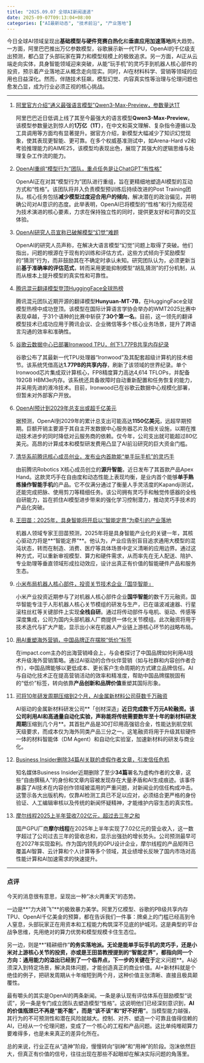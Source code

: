 ```yaml
---
title: "2025.09.07 全球AI新闻速递"
date: 2025-09-07T09:13:04+08:00
categories: ["AI最新动态", "技术前沿", "产业落地"]
---
```


今日全球AI领域呈现出**基础模型与硬件竞赛白热化**和**垂直应用加速落地**两大趋势。一方面，阿里巴巴推出万亿参数模型，谷歌展示新一代TPU，OpenAI的千亿级支出预测，都凸显了头部玩家在算力和模型规模上的极致追求。另一方面，AI正从云端走向实体，具身智能领域迎来突破，从能“玩手机”的灵巧手到机器人核心部件的投资，预示着产业落地正从概念走向现实。同时，AI在材料科学、营销等领域的应用也日益深化。然而，伴随技术狂飙，模型幻觉、内容真实性等治理与伦理问题也愈发凸显，成为行业必须正视的核心挑战。

---

1.  [阿里官方介绍“通义最强语言模型”Qwen3-Max-Preview，参数量达1T](https://www.ithome.com/0/880/969.htm)

    阿里巴巴近日低调上线了其至今最强大的语言模型**Qwen3-Max-Preview**。该模型参数量达到惊人的**1万亿（1T）**，在中文和英文理解、复杂指令遵循以及工具调用等方面均有显著提升。据官方介绍，新模型大幅减少了知识幻觉现象，使其表现更智能、更可靠。在多个权威基准测试中，如Arena-Hard v2和考验推理能力的AIME25，该模型均表现出色，展现了其强大的逻辑思维与处理复杂工作流的能力。


2.  [OpenAI重组“模型行为”团队，重点任务是让ChatGPT“有性格”](https://www.ithome.com/0/880/969.htm)

    OpenAI正在对其“模型行为”团队进行重组，旨在更精细地塑造AI模型的互动方式和“性格”。该团队将并入负责模型预训练后持续改进的Post Training团队。核心任务包括**减少模型过度迎合用户的倾向**，解决潜在的政治偏见，并明确公司对AI意识的态度。此举表明，OpenAI已将模型的“性格”和行为规范视为技术演进的核心要素，力求在保持独立性的同时，提供更友好和可靠的交互体验。


3.  [OpenAI研究人员宣称已破解模型“幻觉”难题](https://www.ithome.com/0/880/916.htm)

    OpenAI的研究人员声称，在解决大语言模型“幻觉”问题上取得了突破。他们指出，问题的根源在于现有的训练和评估方式，这些方式倾向于奖励模型的“猜测”行为，而非鼓励其在不确定时承认未知。研究团队认为，必须更新当前**基于准确率的评估范式**，转而采用更能抑制模型“胡乱猜测”的打分机制，从而从根本上提升模型的真实性和可靠性。


4.  [腾讯混元翻译模型登顶HuggingFace全球热榜](https://www.ithome.com/newsflashes/3454964321818248?f=rss)

    腾讯混元团队近期开源的翻译模型**Hunyuan-MT-7B**，在HuggingFace全球模型热榜中成功登顶。该模型在国际计算语言学协会举办的WMT2025比赛中表现卓越，于31个语种的比赛中斩获了**30个第一名**。目前，这一领先的翻译模型技术已成功应用于腾讯会议、企业微信等多个核心业务场景，提升了跨语言沟通的效率和准确性。


5.  [谷歌云数据中心已部署Ironwood TPU，创下1.77PB共享内存纪录](https://www.ithome.com/0/880/913.htm)

    谷歌公布了其最新一代TPU处理器“Ironwood”及其配套超级计算机的技术细节。该系统凭借高达**1.77PB的共享内存**，刷新了该领域的世界纪录。单个Ironwood芯片集成双计算核心，FP8精度算力高达4,614 TFLOPs，并配备192GB HBM3e内存。该系统还具备故障时自动重新配置和任务恢复的能力，并采用先进的液冷技术。目前，Ironwood已在谷歌云数据中心规模化部署，但暂未对外部客户开放。


6.  [OpenAI预计到2029年总支出或超千亿美元](https://www.ithome.com/0/880/950.htm)

    据预测，OpenAI到2029年的累计总支出可能高达**1150亿美元**，远超早期预期。巨额开销主要源于其自主开发数据中心服务器芯片及相关设施，以期在推动技术进步的同时降低对云服务商的依赖。仅今年，公司支出就可能超过80亿美元。高昂的计算成本和模型研发费用凸显了AI前沿研究的巨大资金门槛。


7.  [清华系前腾讯核心成员创业，发布业内首款能“单手玩手机”的灵巧手](https://36kr.com/p/3455885992875650?f=rss)

    由前腾讯Robotics X核心成员创立的**源升智能**，近日发布了其首款产品Apex Hand。这款灵巧手在自由度和动态性能上表现均衡，是业内首个能够**单手熟练操作智能手机**的产品。它不仅满分通过了衡量人手灵活度的Kapandji测试，还能完成把脉、使用剪刀等精细任务。该公司拥有灵巧手和触觉传感器的全栈自研能力，旨在抓住AI模型进步带来的强化学习控制潜力，推动灵巧手技术的产品化突破。


8.  [王田苗：2025年，具身智能将开启以“智能定界”为牵引的产业落地](https://36kr.com/p/3455156570133895?f=rss)

    机器人领域专家王田苗预测，2025年将是具身智能产业化的关键一年，其核心驱动力将是**“智能定界”**。他认为，产业应告别盲目追求通用大模型的混沌状态，转而在制造、消费、医疗等具体场景中定义清晰的应用边界。通过这种方式，可以重新审视模型、算力和硬件需求，从而率先在无人配送、陪护、专业助理等垂直领域形成拉动效应，设计出真正有价值的智能硬件产品和服务生态。


9.  [小米布局机器人核心部件，投资关节技术企业「国华智能」](https://36kr.com/p/3454790669260416?f=rss)

    小米产业投资近期参与了对机器人核心部件企业**国华智能**的数千万元融资。国华智能专注于人形机器人核心关节模组的研发与生产，已在谐波减速器、行星滚柱丝杠等关键部件上实现**全栈自研**。通过将传动部件与电机、驱动、传感等深度集成，公司为国内头部机器人厂商提供一体化关节模组。此次融资将用于技术迭代与扩大产能，显示出小米在机器人产业链上游核心环节的战略布局。


10. [用AI重塑海外营销，中国品牌正在摆脱“低价”标签](https://36kr.com/p/3454877044561543?f=rss)

    在impact.com主办的出海营销峰会上，与会者探讨了中国品牌如何利用AI技术升级海外营销策略。通过AI驱动的合作伙伴营销（如与社群和内容创作者合作），中国品牌能够以更低成本、更长客户生命周期的方式建立品牌信任。AI与自动化技术正在提高营销活动的效率和精准度，帮助中国品牌摆脱固有的“低价”标签，转向依靠**产品创新和品牌价值**重塑其国际形象。


11. [可将10年研发周期压缩到2个月，AI金属新材料公司获数千万融资](https://36kr.com/p/3454804405949832?f=rss)

    AI驱动的金属新材料研发公司**「创材深造」**近日完成数千万元A轮融资。该公司利用AI和高通量自动化实验，声称能将传统需要数年至十年的新材料研发周期**压缩到几个月**。其首批产品是3D打印用高强铝合金，性能达到航空航天级要求，而成本仅为海外同类产品三分之一。这笔融资将用于升级其软硬件一体的材料智能体（DM Agent）和自动化实验室，加速新材料的研发与商业化。


12. [Business Insider删除34篇AI关联的虚假作者文章，引发信任危机](https://ai2people.com/fake-essayists-exposed-business-insider-purges-34-ai-linked-byline-frauds-what-went-wrong/)

    知名媒体Business Insider近期删除了至少**34篇**署名为虚构作者的文章，这些“自由撰稿人”的身份和文章内容被发现存在大量矛盾和AI生成痕迹。该事件暴露了AI技术在内容创作领域被滥用的严重问题，对新闻业的信任构成冲击。这警示各大出版机构，仅靠AI检测工具已不足以应对，必须结合更严格的身份验证、人工编辑审核以及传统的新闻怀疑精神，才能维护内容生态的真实性。


13. [摩尔线程2025上半年营收7.02亿元，超过去三年之和](https://www.ithome.com/0/880/977.htm)

    国产GPU厂商**摩尔线程**在2025年上半年实现了7.02亿元的营业收入，这一数字超过了公司过去三年的营收总和，显示出强劲的增长势头。公司预测最早可在2027年实现盈利。作为国内领先的GPU设计企业，摩尔线程的产品矩阵已覆盖AI智算、云计算和个人计算等多个领域，其业绩增长反映了国内市场对高性能计算和AI加速需求的快速提升。

---

### 点评

今天的消息很有意思，呈现出一种“冰火两重天”的态势。

一边是**“力大砖飞”**的极致暴力美学。阿里万亿模型、谷歌的PB级共享内存TPU、OpenAI千亿美金的预算，都在告诉我们一件事：牌桌上的门槛已经高到令人窒息，头部玩家正在用资本和工程能力构筑深不见底的护城河。这是典型的平台战争思维，先用绝对的算力优势和模型规模卡住生态位。

另一边，则是**“精耕细作”**的务实落地派。无论是能单手玩手机的灵巧手，还是小米对上游核心关节的投资，亦或是王田苗教授提到的“智能定界”，都指向同一个方向：通用能力的溢出已经到了一个临界点，下一步的关键在于**定义问题**。AI必须深入到特定场景，解决具体问题，才能创造真正的商业价值。AI+新材料就是个绝佳的例子，把研发周期从十年缩短到两个月，这种价值主张清晰、直接且极具颠覆性。

最有嚼头的其实是OpenAI的两条新闻。一条是承认现有评估体系在鼓励模型“说谎”，另一条是专门成立团队去塑造模型“性格”。这说明他们已经深刻意识到，**AI的价值瓶颈已不再是“能不能”，而是“该不该”和“好不好用”**。当模型能力越强，其行为的不可预测性和潜在风险就越大。控制、对齐、塑造一个可靠且值得信赖的AI，已经从一个伦理问题，变成了一个核心的工程和产品问题。这比单纯堆砌算力要难得多，也是未来真正的差异化所在。

总的来说，行业正在从“造神”阶段，慢慢转向“驯神”和“用神”的阶段。泡沫依然巨大，但真正有价值的信号，往往出现在那些不起眼却在解决实际问题的角落里。